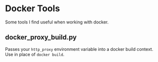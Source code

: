 # Docker Tools
Some tools I find useful when working with docker.

## docker_proxy_build.py
Passes your `http_proxy` environment variable into a docker build context. Use in place of `docker build`.
